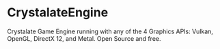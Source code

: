 # CrystalateEngine
Crystalate Game Engine running with any of the 4 Graphics APIs: Vulkan, OpenGL, DirectX 12, and Metal. Open Source and free.
